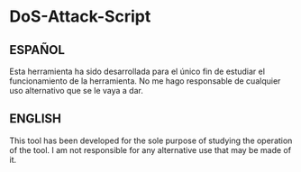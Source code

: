 # DoS-Attack-Script
## ESPAÑOL
Esta herramienta ha sido desarrollada para el único fin de estudiar el funcionamiento de la herramienta.
No me hago responsable de cualquier uso alternativo que se le vaya a dar.

## ENGLISH
This tool has been developed for the sole purpose of studying the operation of the tool. 
I am not responsible for any alternative use that may be made of it.
